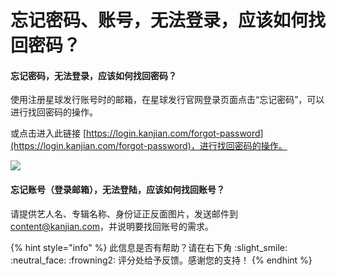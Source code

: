 # 忘记密码、账号，无法登录，应该如何找回密码？

#### 忘记密码，无法登录，应该如何找回密码？

使用注册星球发行账号时的邮箱，在星球发行官网登录页面点击“忘记密码”，可以进行找回密码的操作。

或点击进入此链接  [https://login.kanjian.com/forgot-password](https://login.kanjian.com/forgot-password)，进行找回密码的操作。

![](https://star-cms.oss-cn-hongkong.aliyuncs.com/copyright/image/20200106/a22f81951cf94668b368192d52421e32.png)

#### 忘记账号（登录邮箱），无法登陆，应该如何找回账号？

请提供艺人名、专辑名称、身份证正反面图片，发送邮件到 content@kanjian.com，并说明要找回账号的需求。



{% hint style="info" %}
此信息是否有帮助？请在右下角 :slight\_smile: :neutral\_face: :frowning2: 评分处给予反馈。感谢您的支持！
{% endhint %}
